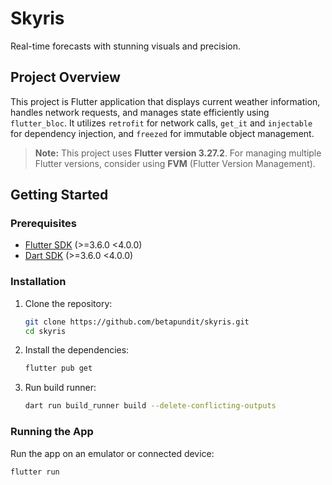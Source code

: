 # Skyris

Real-time forecasts with stunning visuals and precision.

## Project Overview

This project is Flutter application that displays current weather information, handles network requests, and manages state efficiently using `flutter_bloc`. It utilizes `retrofit` for network calls, `get_it` and `injectable` for dependency injection, and `freezed` for immutable object management.

> **Note:** This project uses **Flutter version 3.27.2**. For managing multiple Flutter versions, consider using **FVM** (Flutter Version Management).

## Getting Started

### Prerequisites

- [Flutter SDK](https://flutter.dev/docs/get-started/install) (>=3.6.0 <4.0.0)
- [Dart SDK](https://dart.dev/get-dart) (>=3.6.0 <4.0.0)

### Installation

1. Clone the repository:

   ```sh
   git clone https://github.com/betapundit/skyris.git
   cd skyris
   ```

2. Install the dependencies:

   ```sh
   flutter pub get
   ```

3. Run build runner:
   ```sh
   dart run build_runner build --delete-conflicting-outputs
   ```

### Running the App

Run the app on an emulator or connected device:

```sh
flutter run
```
